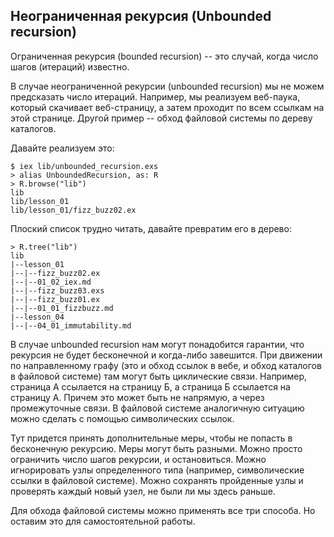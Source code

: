 ## Неограниченная рекурсия (Unbounded recursion)

Ограниченная рекурсия (bounded recursion) -- это случай, когда число шагов (итераций) известно.

В случае неограниченной рекурсии (unbounded recursion) мы не можем предсказать число итераций. Например, мы реализуем веб-паука, который скачивает веб-страницу, а затем проходит по всем ссылкам на этой странице. Другой пример -- обход файловой системы по дереву каталогов.

Давайте реализуем это:
```
$ iex lib/unbounded_recursion.exs
> alias UnboundedRecursion, as: R
> R.browse("lib")
lib
lib/lesson_01
lib/lesson_01/fizz_buzz02.ex
```

Плоский список трудно читать, давайте превратим его в дерево:
```
> R.tree("lib")
lib
|--lesson_01
|--|--fizz_buzz02.ex
|--|--01_02_iex.md
|--|--fizz_buzz03.exs
|--|--fizz_buzz01.ex
|--|--01_01_fizzbuzz.md
|--lesson_04
|--|--04_01_immutability.md
```

В случае unbounded recursion нам могут понадобится гарантии, что рекурсия не будет бесконечной и когда-либо завешится. При движении по направленному графу (это и обход ссылок в вебе, и обход каталогов в файловой системе) там могут быть циклические связи. Например, страница А ссылается на страницу Б, а страница Б ссылается на страницу А. Причем это может быть не напрямую, а через промежуточные связи. В файловой системе аналогичную ситуацию можно сделать с помощью символических ссылок.

Тут придется принять дополнительные меры, чтобы не попасть в бесконечную рекурсию. Меры могут быть разными. Можно просто ограничить число шагов рекурсии, и остановиться. Можно игнорировать узлы определенного типа (например, символические ссылки в файловой системе). Можно сохранять пройденные узлы и проверять каждый новый узел, не были ли мы здесь раньше.

Для обхода файловой системы можно применять все три способа. Но оставим это для самостоятельной работы.
